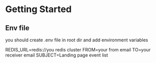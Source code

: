 # Getting Started 

## Env file

you should create .env file in root dir and add environment variables

REDIS_URL=redis://you redis cluster
FROM=your from email
TO=your receiver email
SUBJECT=Landing page event list

